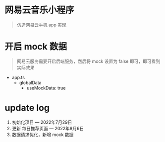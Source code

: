 # 网易云音乐小程序
> 仿造网易云手机 app 实现

# 开启 mock 数据
> 网易云服务需要开启后端服务，然后将 mock 设置为 false 即可，即可看到实际效果
- app.ts
  - globalData
    - useMockData: true

# update log
1. 初始化项目 — 2022年7月29日
2. 更新 每日推荐页面 — 2022年8月6日
3. 数据请求优化，新增 mock 数据